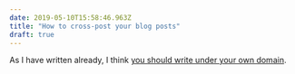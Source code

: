 ```yaml
---
date: 2019-05-10T15:58:46.963Z
title: "How to cross-post your blog posts"
draft: true
---
```


As I have written already, I think [you should write under your own domain](https://www.kahlillechelt.com/2019/04/02/get-off-of-medium-and-publish-a-blog-under-your-own-domain/). 



